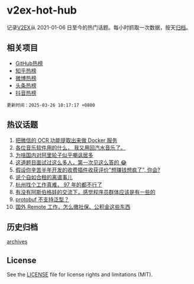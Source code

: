# v2ex-hot-hub

 记录[V2EX](https://www.v2ex.com/)从 2021-01-06 日至今的热门话题。每小时抓取一次数据，按天[归档](archives)。
 
 ## 相关项目

- [GitHub热榜](https://github.com/it985/github-hot-hub)
- [知乎热榜](https://github.com/it985/zhihu-hot-hub)
- [微博热榜](https://github.com/it985/weibo-hot-hub)
- [头条热榜](https://github.com/it985/toutiao-hot-hub)
- [抖音热榜](https://github.com/it985/douyin-hot-hub)


 `更新时间：2025-03-26 10:17:17 +0800`

## 热议话题

1. [把微信的 OCR 功能提取出来做 Docker 服务](https://www.v2ex.com/t/1120897)
1. [各位音乐软件用的什么， 我又用回汽水音乐了。](https://www.v2ex.com/t/1120956)
1. [为啥国内对阿里轮子似乎嘲讽居多](https://www.v2ex.com/t/1120891)
1. [这道题目面试过这么多人，第一次见这么答的 😂](https://www.v2ex.com/t/1121006)
1. [假设你辛苦半年开发的收费插件收获评价"想赚钱想疯了", 你会?](https://www.v2ex.com/t/1121076)
1. [说个自如合租的离谱事儿](https://www.v2ex.com/t/1120914)
1. [杭州找个工作真难， 97 年的都不行了](https://www.v2ex.com/t/1120979)
1. [有没有阿斯伯格娃的交流下，感觉程序员群体应该是有一些的](https://www.v2ex.com/t/1120991)
1. [protobuf 不支持泛型？](https://www.v2ex.com/t/1120994)
1. [国外 Remote 工作，怎么缴社保、公积金这些东西](https://www.v2ex.com/t/1120971)

## 历史归档

[archives](archives)

## License

See the [LICENSE](LICENSE) file for license rights and limitations (MIT).
